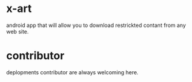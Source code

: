 # x-art
android app that will allow you to download restrickted contant from any web site.
# contributor
deplopments contributor are always welcoming here.
